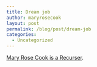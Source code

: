 ```yaml
---
title: Dream job
author: maryrosecook
layout: post
permalink: /blog/post/dream-job
categories:
  - Uncategorized
---
```

[Mary Rose Cook is a Recurser][1].

 [1]: https://www.recurse.com/blog/15-mary-rose-cook-is-a-hacker-schooler
